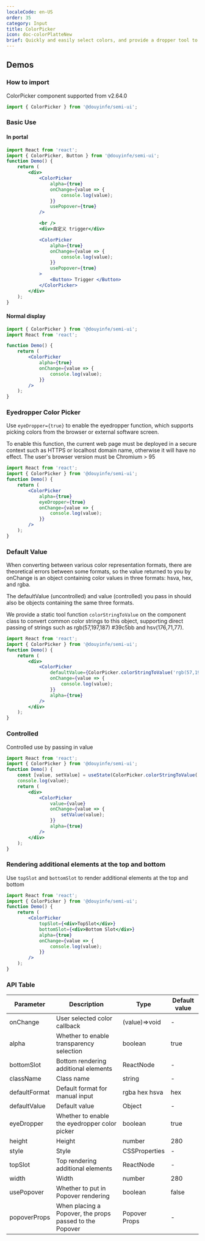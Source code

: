 ```yaml
---
localeCode: en-US
order: 35
category: Input
title: ColorPicker
icon: doc-colorPlatteNew
brief: Quickly and easily select colors, and provide a dropper tool to pick colors
---
```


## Demos

### How to import

ColorPicker component supported from v2.64.0

```jsx import
import { ColorPicker } from '@douyinfe/semi-ui';
```

### Basic Use

#### In portal

```jsx live=true
import React from 'react';
import { ColorPicker, Button } from '@douyinfe/semi-ui';
function Demo() {
    return (
        <div>
            <ColorPicker
                alpha={true}
                onChange={value => {
                    console.log(value);
                }}
                usePopover={true}
            />

            <br />
            <div>自定义 trigger</div>

            <ColorPicker
                alpha={true}
                onChange={value => {
                    console.log(value);
                }}
                usePopover={true}
            >
                <Button> Trigger </Button>
            </ColorPicker>
        </div>
    );
}
```

#### Normal display

```jsx live=true
import { ColorPicker } from '@douyinfe/semi-ui';
import React from 'react';

function Demo() {
    return (
        <ColorPicker
            alpha={true}
            onChange={value => {
                console.log(value);
            }}
        />
    );
}
```

### Eyedropper Color Picker

Use `eyeDropper={true}` to enable the eyedropper function, which supports picking colors from the browser or external software screen.

<Notice title='Notes'>
To enable this function, the current web page must be deployed in a secure context such as HTTPS or localhost domain name, otherwise it will have no effect. The user's browser version must be Chromium > 95
</Notice>

```jsx live=true
import React from 'react';
import { ColorPicker } from '@douyinfe/semi-ui';
function Demo() {
    return (
        <ColorPicker
            alpha={true}
            eyeDropper={true}
            onChange={value => {
                console.log(value);
            }}
        />
    );
}
```

### Default Value

When converting between various color representation formats, there are theoretical errors between some formats, so the value returned to you by onChange is an object containing color values ​​in three formats: hsva, hex, and rgba.

The defaultValue (uncontrolled) and value (controlled) you pass in should also be objects containing the same three formats.

We provide a static tool function `colorStringToValue` on the component class to convert common color strings to this object, supporting direct passing of strings such as rgb(57,197,187) #39c5bb and hsv(176,71,77).

```jsx live=true
import React from 'react';
import { ColorPicker } from '@douyinfe/semi-ui';
function Demo() {
    return (
        <div>
            <ColorPicker
                defaultValue={ColorPicker.colorStringToValue('rgb(57,197,187)')}
                onChange={value => {
                    console.log(value);
                }}
                alpha={true}
            />
        </div>
    );
}
```

### Controlled

Controlled use by passing in value

```jsx live=true
import React from 'react';
import { ColorPicker } from '@douyinfe/semi-ui';
function Demo() {
    const [value, setValue] = useState(ColorPicker.colorStringToValue('#39c5bb'));
    console.log(value);
    return (
        <div>
            <ColorPicker
                value={value}
                onChange={value => {
                    setValue(value);
                }}
                alpha={true}
            />
        </div>
    );
}
```

### Rendering additional elements at the top and bottom

Use `topSlot` and `bottomSlot` to render additional elements at the top and bottom

```jsx live=true
import React from 'react';
import { ColorPicker } from '@douyinfe/semi-ui';
function Demo() {
    return (
        <ColorPicker
            topSlot={<div>TopSlot</div>}
            bottomSlot={<div>Bottom Slot</div>}
            alpha={true}
            onChange={value => {
                console.log(value);
            }}
        />
    );
}
```

### API Table

| Parameter     | Description                                             | Type          | Default value |
| ------------- | ------------------------------------------------------- | ------------- | ------------- |
| onChange      | User selected color callback                            | (value)=>void | -             |
| alpha         | Whether to enable transparency selection                | boolean       | true          |
| bottomSlot    | Bottom rendering additional elements                    | ReactNode     | -             |
| className     | Class name                                              | string        | -             |
| defaultFormat | Default format for manual input                         | rgba hex hsva | hex           |
| defaultValue  | Default value                                           | Object        | -             |
| eyeDropper    | Whether to enable the eyedropper color picker           | boolean       | true          |
| height        | Height                                                  | number        | 280           |
| style         | Style                                                   | CSSProperties | -             |
| topSlot       | Top rendering additional elements                       | ReactNode     | -             |
| width         | Width                                                   | number        | 280           |
| usePopover    | Whether to put in Popover rendering                     | boolean       | false         |
| popoverProps  | When placing a Popover, the props passed to the Popover | Popover Props | -             |
